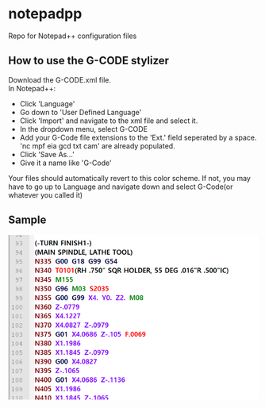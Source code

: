 # notepadpp
Repo for Notepad++ configuration files

## How to use the G-CODE stylizer
Download the G-CODE.xml file.\
In Notepad++:
- Click 'Language'
- Go down to 'User Defined Language'
- Click 'Import' and navigate to the xml file and select it.
- In the dropdown menu, select G-CODE
- Add your G-Code file extensions to the 'Ext.' field seperated by a space. 'nc mpf eia gcd txt cam' are already populated.
- Click 'Save As...'
- Give it a name like 'G-Code'

Your files should automatically revert to this color scheme. If not, you may have to go up to Language and navigate down and select G-Code(or whatever you called it)

## Sample
![G-Code Sample](/images/sample.png)
